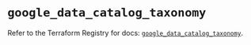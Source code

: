 # `google_data_catalog_taxonomy`

Refer to the Terraform Registry for docs: [`google_data_catalog_taxonomy`](https://registry.terraform.io/providers/hashicorp/google/5.32.0/docs/resources/data_catalog_taxonomy).
